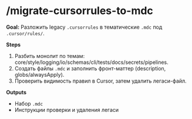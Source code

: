 # /migrate-cursorrules-to-mdc

**Goal:** Разложить legacy `.cursorrules` в тематические `.mdc` под `.cursor/rules/`.

**Steps**

1) Разбить монолит по темам: core/style/logging/io/schemas/cli/tests/docs/secrets/pipelines.
2) Создать файлы `.mdc` и заполнить фронт-маттер (description, globs/alwaysApply).
3) Проверить видимость правил в Cursor, затем удалить легаси-файл.

**Outputs**

- Набор `.mdc`
- Инструкции проверки и удаления легаси
